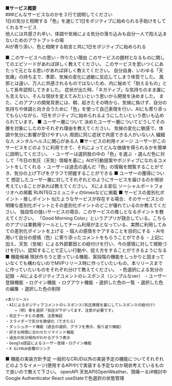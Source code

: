 ■**サービス概要**<br>
###どんなサービスなのかを３行で説明してください<br>
	1日の気分と相関する「色」を通じて1日をポジティブに始められる手助けをしてくれるサービス<br>
	他人には共感され辛い、体調や気候による気分の落ち込みも自分一人で抱え込まないためのアウトプットの場<br>
	AIが寄り添い、色と相関する助言と共に1日をポジティブに始められる<br>

■ このサービスへの思い・作りたい理由
このサービスの題材となるものに関してのエピソードがあれば詳しく教えてください。
このサービスを思いつくにあたって元となる思いがあれば詳しく教えてください。
	自分自身、いわゆる「天気痛」の持ち主で、季節、気候の変化に過敏に反応してしまう体質でした。
	風邪とは違い、万人に共感されるものではないため、内に秘めて「耐えるもの」として長年認知してきました。
	症状が出た時、「ネガティブ」な気持ちのまま誰にも言えない、そんな現状を変えてみたいという思いから開発を決めました。
	また、このアプリの開発背景には、朝、起きたその時から、気候に負けず、自分の気持ちや体調と向き合うために「色」を使って自己表現を行い、AIにも寄り添ってもらいながら、1日をポジティブに始められるようにしたいという思いも込められています。
■ ユーザー層について
決めたユーザー層についてどうしてその層を対象にしたのかそれぞれ理由を教えてください。
	気候の変化に敏感で、体調や気分に影響が受けやすい人
	周囲に同じ症状で共感できる人がいない人
	繊細な人
	メンタルヘルスに関心がある人
■サービスの利用イメージ
ユーザーがこのサービスをどのように利用できて、それによってどんな価値を得られるかを簡単に説明してください。
	・ユーザーは選択肢の中の「色」を選ぶ
	・選んだ色に対して「今日の気圧（天気）情報を基に」AIが行動提案やポジティブになれるコメントをしてくれる
	・ユーザーは過去の選んだ「色」の情報を閲覧することができ、気分の上げ下げをグラフで把握することができる
■ ユーザーの獲得について
想定したユーザー層に対してそれぞれどのようにサービスを届けるのか現状考えていることがあれば教えてください。
	Xによる宣伝
	ソーシャルポートフォリオへの掲載
	RUNTEQコミュニティのtimesなどに掲載
■ サービスの差別化ポイント・推しポイント
似たようなサービスが存在する場合、そのサービスとの明確な差別化ポイントとその差別化ポイントのどこが優れているのか教えてください。
独自性の強いサービスの場合、このサービスの推しとなるポイントを教えてください。
	「Good Morning Color」というアプリが競合している。こちらのアプリは業務用ツールとしてチーム利用が主となっている、実際に利用してみての差別化ポイントを上げる
	・個人の感情をケアすることを目的にする
	・AIを用いて自分の感情（色）に寄り添ったコメントをもらうことができる
	・上記に加え、天気（気候）による外部要因との紐付けを行い、今の感情に対して根拠づけを行い、認知することで正しい行動や、捉え方をすることができるようになる
■ 機能候補
現状作ろうと思っている機能、案段階の機能をしっかりと固まっていなくても構わないのでMVPリリース時に作っていたいもの、本リリースまでに作っていたいものをそれぞれ分けて教えてください。
	<MVP>
	・色選択による気分の記録
	・AIによるポジティブコメントのレスポンス（シンプルなver）
	・ユーザー登録機能
	・ログイン機能
	・ログアウト機能
	・選択した色の一覧
	・選択した色の編集
	・選択した色の削除

	<本リリース>
	・AIによるポジティブコメントのレスポンス(気圧情報を基にしてレスポンスの紐付け)
		→（例）青を選択「気圧が下がってます、注意が必要です」
	・気圧データとの連携、注意喚起
	・スライダーで気分を数値化（できたら）
	・ダッシュボード機能（過去の選択、グラフを表示、振り返り機能）
	・好きな時間に合わせたリマインド機能
	・過去の気分傾向がわかるグラフ表示
	・Google認証によるユーザー登録・ログイン機能
	・X GitHub各種のリンク
■ 機能の実装方針予定
一般的なCRUD以外の実装予定の機能についてそれぞれどのようなイメージ(使用するAPIや)で実装する予定なのか現状考えているもので良いので教えて下さい。
openAPI
天気API(OpenWeather、頭痛ーる)#検討中
Google Authenticator
React useStateで色選択の状態管理
